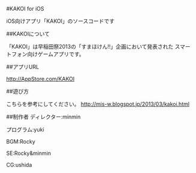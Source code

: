 #KAKOI for iOS

iOS向けアプリ「KAKOI」のソースコードです

##KAKOIについて

「KAKOI」は早稲田祭2013の「すまほけん!!」企画において発表された
スマートフォン向けゲームアプリです。

##アプリURL

http://AppStore.com/KAKOI

##遊び方

こちらを参考にしてください。
http://mis-w.blogspot.jp/2013/03/kakoi.html

##制作者
ディレクター:minmin

プログラム:yuki

BGM:Rocky

SE:Rocky&minmin

CG:ushida
